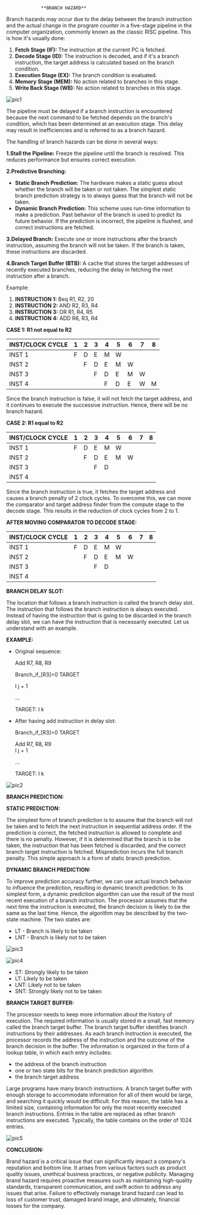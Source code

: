                  **BRANCH HAZARD**

Branch hazards may occur due to the delay between the branch instruction and the actual change in the program counter in a five-stage pipeline in the computer organization, commonly known as the classic RISC pipeline. This is how it's usually done:

1. **Fetch Stage (IF):** The instruction at the current PC is fetched.
2. **Decode Stage (ID):** The instruction is decoded, and if it's a branch instruction, the target address is calculated based on the branch condition.
3. **Execution Stage (EX):** The branch condition is evaluated.
4. **Memory Stage (MEM):** No action related to branches in this stage.
5. **Write Back Stage (WB):** No action related to branches in this stage.

![pic1](pic1.png)

The pipeline must be delayed if a branch instruction is encountered because the next command to be fetched depends on the branch's condition, which has been determined at an execution stage. This delay may result in inefficiencies and is referred to as a branch hazard.

The handling of branch hazards can be done in several ways:

   **1.Stall the Pipeline:** Freeze the pipeline until the branch is resolved. This reduces performance but ensures correct execution.

   **2.Predictive Branching:**
   - **Static Branch Prediction:** The hardware makes a static guess about whether the branch will be taken or not taken. The simplest static branch prediction strategy is to always guess that the branch will not be taken.
   - **Dynamic Branch Prediction:** This scheme uses run-time information to make a prediction. Past behavior of the branch is used to predict its future behavior. If the prediction is incorrect, the pipeline is flushed, and correct instructions are fetched.

   **3.Delayed Branch:** Execute one or more instructions after the branch instruction, assuming the branch will not be taken. If the branch is taken, these instructions are discarded.

   **4.Branch Target Buffer (BTB):** A cache that stores the target addresses of recently executed branches, reducing the delay in fetching the next instruction after a branch.

Example:

1. **INSTRUCTION 1:** Beq R1, R2, 20
2. **INSTRUCTION 2:** AND R2, R3, R4
3. **INSTRUCTION 3:** OR R1, R4, R5
4. **INSTRUCTION 4:** ADD R6, R3, R4

**CASE 1: R1 not equal to R2**

| INST/CLOCK CYCLE | 1 | 2 | 3 | 4 | 5 | 6 | 7 | 8 |
|------------------|---|---|---|---|---|---|---|---|
| INST 1           | F | D | E | M | W |   |   |   |
| INST 2           |   | F | D | E | M | W |   |   |
| INST 3           |   |   | F | D | E | M | W |   |
| INST 4           |   |   |   | F | D | E | W | M |

Since the branch instruction is false, it will not fetch the target address, and it continues to execute the successive instruction. Hence, there will be no branch hazard.

**CASE 2: R1 equal to R2**

| INST/CLOCK CYCLE | 1 | 2 | 3 | 4 | 5 | 6 | 7 | 8 |
|------------------|---|---|---|---|---|---|---|---|
| INST 1           | F | D | E | M | W |   |   |   |
| INST 2           |   | F | D | E | M | W |   |   |
| INST 3           |   |   | F | D |   |   |   |   |
| INST 4           |   |   |   |   |   |   |   |   |

Since the branch instruction is true, it fetches the target address and causes a branch penalty of 2 clock cycles. To overcome this, we can move the comparator and target address finder from the compute stage to the decode stage. This results in the reduction of clock cycles from 2 to 1.

**AFTER MOVING COMPARATOR TO DECODE STAGE:**

| INST/CLOCK CYCLE | 1 | 2 | 3 | 4 | 5 | 6 | 7 | 8 |
|------------------|---|---|---|---|---|---|---|---|
| INST 1           | F | D | E | M | W |   |   |   |
| INST 2           |   | F | D | E | M | W |   |   |
| INST 3           |   |   | F | D |   |   |   |   |
| INST 4           |   |   |   |   |   |   |   |   |

**BRANCH DELAY SLOT:**

The location that follows a branch instruction is called the branch delay slot. The instruction that follows the branch instruction is always executed. Instead of having the instruction that is going to be discarded in the branch delay slot, we can have the instruction that is necessarily executed. Let us understand with an example.

**EXAMPLE:**

- Original sequence:

     Add R7, R8, R9

    Branch_if_[R3]=0 TARGET

    I j + 1

    ...

    TARGET: I k

- After having add instruction in delay slot:

    Branch_if_[R3]=0 TARGET

    Add R7, R8, R9  
                 <!-- BRANCH DELAY SLOT -->
    I j + 1

    ...

    TARGET: I k

![pic2](pic2.png)

**BRANCH PREDICTION:**

**STATIC PREDICTION:**

The simplest form of branch prediction is to assume that the branch will not be taken and to fetch the next instruction in sequential address order. If the prediction is correct, the fetched instruction is allowed to complete and there is no penalty. However, if it is determined that the branch is to be taken, the instruction that has been fetched is discarded, and the correct branch target instruction is fetched. Misprediction incurs the full branch penalty. This simple approach is a form of static branch prediction.

**DYNAMIC BRANCH PREDICTION:**

To improve prediction accuracy further, we can use actual branch behavior to influence the prediction, resulting in dynamic branch prediction. In its simplest form, a dynamic prediction algorithm can use the result of the most recent execution of a branch instruction. The processor assumes that the next time the instruction is executed, the branch decision is likely to be the same as the last time. Hence, the algorithm may be described by the two-state machine. The two states are:

- LT - Branch is likely to be taken
- LNT - Branch is likely not to be taken

![pic3](pic3.png)

![pic4](pic4.png)

- ST: Strongly likely to be taken
- LT: Likely to be taken
- LNT: Likely not to be taken
- SNT: Strongly likely not to be taken

**BRANCH TARGET BUFFER:**

The processor needs to keep more information about the history of execution. The required information is usually stored in a small, fast memory called the branch target buffer. The branch target buffer identifies branch instructions by their addresses. As each branch instruction is executed, the processor records the address of the instruction and the outcome of the branch decision in the buffer. The information is organized in the form of a lookup table, in which each entry includes:

- the address of the branch instruction
- one or two state bits for the branch prediction algorithm
- the branch target address

Large programs have many branch instructions. A branch target buffer with enough storage to accommodate information for all of them would be large, and searching it quickly would be difficult. For this reason, the table has a limited size, containing information for only the most recently executed branch instructions. Entries in the table are replaced as other branch instructions are executed. Typically, the table contains on the order of 1024 entries.

![pic5](pic5.png)

**CONCLUSION:**

Brand hazard is a critical issue that can significantly impact a company's reputation and bottom line. It arises from various factors such as product quality issues, unethical business practices, or negative publicity. Managing brand hazard requires proactive measures such as maintaining high-quality standards, transparent communication, and swift action to address any issues that arise. Failure to effectively manage brand hazard can lead to loss of customer trust, damaged brand image, and ultimately, financial losses for the company.


